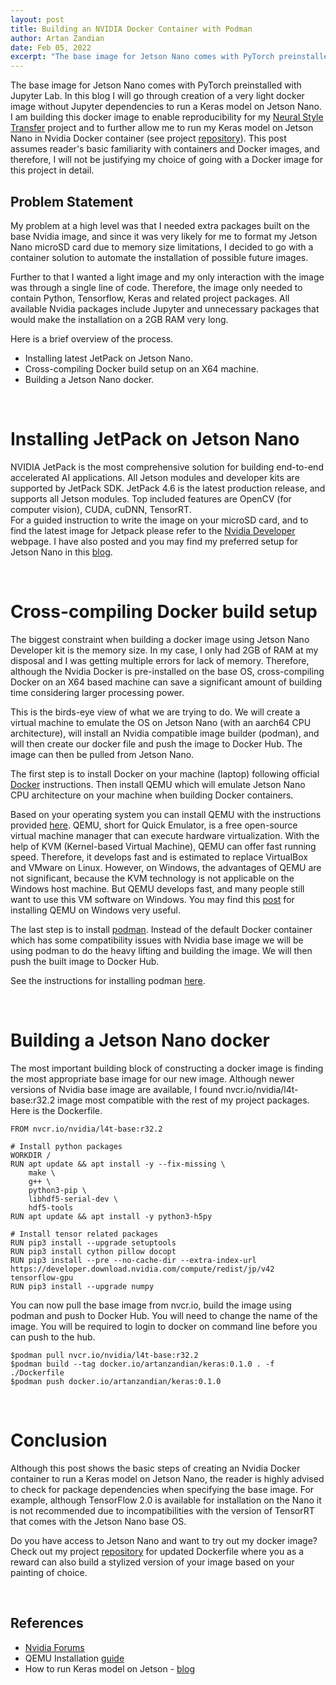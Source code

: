 ```yaml
---
layout: post
title: Building an NVIDIA Docker Container with Podman
author: Artan Zandian
date: Feb 05, 2022
excerpt: "The base image for Jetson Nano comes with PyTorch preinstalled. In this blog I will go through creation of a docker image to run a Keras model on Jetson Nano."
---
```

The base image for Jetson Nano comes with PyTorch preinstalled with Jupyter Lab. In this blog I will go through creation of a very light docker image without Jupyter dependencies to run a Keras model on Jetson Nano. I am building this docker image to enable reproducibility for my [Neural Style Transfer](https://artanzand.github.io//neural-style-transfer/) project and to further allow me to run my Keras model on Jetson Nano in Nvidia Docker container (see project [repository](https://github.com/artanzand/neural_style_transfer)). This post assumes reader's basic familiarity with containers and Docker images, and therefore, I will not be justifying my choice of going with a Docker image for this project in detail.
<br>

## Problem Statement

My problem at a high level was that I needed extra packages built on the base Nvidia image, and since it was very likely for me to format my Jetson Nano microSD card due to memory size limitations, I decided to go with a container solution to automate the installation of possible future images.

Further to that I wanted a light image and my only interaction with the image was through a single line of code. Therefore, the image only needed to contain Python, Tensorflow, Keras and related project packages. All available Nvidia packages include Jupyter and unnecessary packages that would make the installation on a 2GB RAM very long.

Here is a brief overview of the process.

- Installing latest JetPack on Jetson Nano.  
- Cross-compiling Docker build setup on an X64 machine.  
- Building a Jetson Nano docker.  
<br>

# Installing JetPack on Jetson Nano

NVIDIA JetPack is the most comprehensive solution for building end-to-end accelerated AI applications. All Jetson modules and developer kits are supported by JetPack SDK. JetPack 4.6 is the latest production release, and supports all Jetson modules. Top included features are OpenCV (for computer vision), CUDA, cuDNN, TensorRT.  
For a guided instruction to write the image on your microSD card, and to find the latest image for Jetpack please refer to the [Nvidia Developer](https://developer.nvidia.com/embedded/learn/get-started-jetson-nano-2gb-devkit#write) webpage. I have also posted and you may find my preferred setup for Jetson Nano in this [blog](https://artanzand.github.io//Setup-Jetson-Nano/).

<br>

# Cross-compiling Docker build setup

The biggest constraint when building a docker image using Jetson Nano Developer kit is the memory size. In my case, I only had 2GB of RAM at my disposal and I was getting multiple errors for lack of memory. Therefore, although the Nvidia Docker is pre-installed on the base OS, cross-compiling Docker on an X64 based machine can save a significant amount of building time considering larger processing power.

This is the birds-eye view of what we are trying to do. We will create a virtual machine to emulate the OS on Jetson Nano (with an aarch64 CPU architecture), will install an Nvidia compatible image builder (podman), and will then create our docker file and push the image to Docker Hub. The image can then be pulled from Jetson Nano.

The first step is to install Docker on your machine (laptop) following official [Docker](https://docs.docker.com/engine/install/ubuntu/) instructions. Then install QEMU which will emulate Jetson Nano CPU architecture on your machine when building Docker containers.  

Based on your operating system you can install QEMU with the instructions provided [here](https://www.qemu.org/download/). QEMU, short for Quick Emulator, is a free open-source virtual machine manager that can execute hardware virtualization. With the help of KVM (Kernel-based Virtual Machine), QEMU can offer fast running speed. Therefore, it develops fast and is estimated to replace VirtualBox and VMware on Linux. However, on Windows, the advantages of QEMU are not significant, because the KVM technology is not applicable on the Windows host machine. But QEMU develops fast, and many people still want to use this VM software on Windows. You may find this [post](https://www.minitool.com/partition-disk/qemu-for-windows.html) for installing QEMU on Windows very useful.

The last step is to install [podman](https://podman.io/). Instead of the default Docker container which has some compatibility issues with Nvidia base image we will be using podman to do the heavy lifting and building the image. We will then push the built image to Docker Hub.  

See the instructions for installing podman [here](https://podman.io/getting-started/installation).

<br>

# Building a Jetson Nano docker

 The most important building block of constructing a docker image is finding the most appropriate base image for our new image. Although newer versions of Nvidia base image are available, I found nvcr.io/nvidia/l4t-base:r32.2 image most compatible with the rest of my project packages. Here is the Dockerfile.

```console
FROM nvcr.io/nvidia/l4t-base:r32.2

# Install python packages
WORKDIR /
RUN apt update && apt install -y --fix-missing \
    make \
    g++ \
    python3-pip \
    libhdf5-serial-dev \
    hdf5-tools
RUN apt update && apt install -y python3-h5py

# Install tensor related packages
RUN pip3 install --upgrade setuptools
RUN pip3 install cython pillow docopt
RUN pip3 install --pre --no-cache-dir --extra-index-url https://developer.download.nvidia.com/compute/redist/jp/v42 tensorflow-gpu
RUN pip3 install --upgrade numpy
```

You can now pull the base image from nvcr.io, build the image using podman and push to Docker Hub. You will need to change the name of the image. You will be required to login to docker on command line before you can push to the hub.

```console
$podman pull nvcr.io/nvidia/l4t-base:r32.2
$podman build --tag docker.io/artanzandian/keras:0.1.0 . -f ./Dockerfile
$podman push docker.io/artanzandian/keras:0.1.0
```

<br>

# Conclusion

Although this post shows the basic steps of creating an Nvidia Docker container to run a Keras model on Jetson Nano, the reader is highly advised to check for package dependencies when specifying the base image. For example, although TensorFlow 2.0 is available for installation on the Nano it is not recommended due to incompatibilities with the version of TensorRT that comes with the Jetson Nano base OS.

Do you have access to Jetson Nano and want to try out my docker image? Check out my project [repository](https://github.com/artanzand/neural_style_transfer) for updated Dockerfile where you as a reward can also build a stylized version of your image based on your painting of choice.

<br>

## References

- [Nvidia Forums](https://forums.developer.nvidia.com/categories)
- QEMU Installation [guide](https://www.qemu.org/download/)
- How to run Keras model on Jetson - [blog](https://www.dlology.com/blog/how-to-run-keras-model-on-jetson-nano/)

